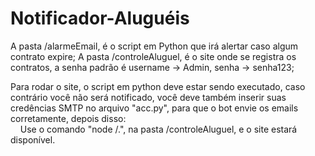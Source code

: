 # Notificador-Aluguéis
A pasta /alarmeEmail, é o script em Python que irá alertar caso algum contrato expire;
A pasta /controleAluguel, é o site onde se registra os contratos, a senha padrão é username -> Admin, senha -> senha123;

Para rodar o site, o script em python deve estar sendo executado, caso contrário você não será notificado, você deve também inserir suas
credências SMTP no arquivo "acc.py", para que o bot envie os emails corretamente, depois disso:<br>
&nbsp;&nbsp;&nbsp;&nbsp;Use o comando "node /.", na pasta /controleAluguel, e o site estará disponível.
